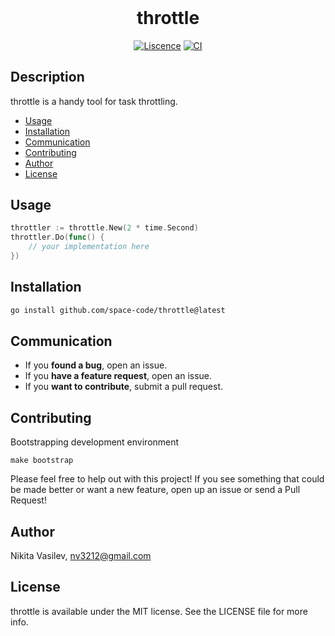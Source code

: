 <h1 align="center" style="margin-top: 0px;">throttle</h1>

<p align="center">
<a href="https://github.com/space-code/throttle/blob/main/LICENSE"><img alt="Liscence" src="https://img.shields.io/cocoapods/l/service-core.svg?style=flat"></a>
<a href="https://github.com/space-code/throttle"><img alt="CI" src="https://github.com/space-code/throttle/actions/workflows/ci.yml/badge.svg?branch=main"></a>
</p>

## Description
throttle is a handy tool for task throttling.

- [Usage](#usage)
- [Installation](#installation)
- [Communication](#communication)
- [Contributing](#contributing)
- [Author](#author)
- [License](#license)

## Usage

```go
throttler := throttle.New(2 * time.Second)
throttler.Do(func() {
    // your implementation here
})
```

## Installation

```sh
go install github.com/space-code/throttle@latest
```

## Communication
- If you **found a bug**, open an issue.
- If you **have a feature request**, open an issue.
- If you **want to contribute**, submit a pull request.

## Contributing
Bootstrapping development environment

```
make bootstrap
```

Please feel free to help out with this project! If you see something that could be made better or want a new feature, open up an issue or send a Pull Request!

## Author
Nikita Vasilev, nv3212@gmail.com

## License
throttle is available under the MIT license. See the LICENSE file for more info.